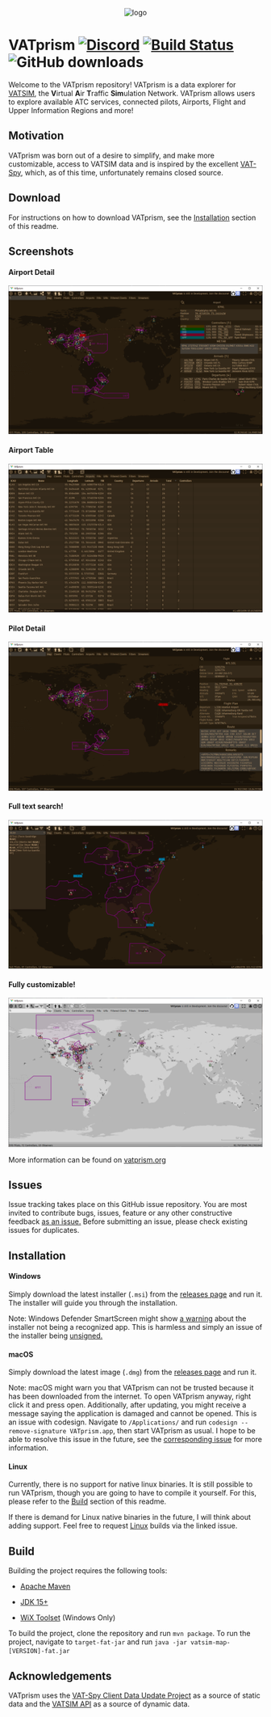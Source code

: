 <p align="center"><img src="https://i.imgur.com/orfmevM.png"  alt="logo"/></p>

# VATprism [![Discord](https://img.shields.io/discord/801211199592857672.svg?label=&logo=discord&logoColor=ffffff&color=7389D8&labelColor=6A7EC2)](https://discord.gg/XPpFHhT8sk) [![Build Status](https://github.com/marvk/vatprism/workflows/Build/badge.svg)](https://github.com/marvk/vatprism/actions?query=workflow%3ABuild)  ![GitHub downloads](https://img.shields.io/github/downloads/marvk/vatprism/total)

Welcome to the VATprism repository! VATprism is a data explorer for [VATSIM](https://www.vatsim.net/), the
**V**irtual **A**ir **T**raffic **Sim**ulation Network. VATprism allows users to explore available ATC services,
connected pilots, Airports, Flight and Upper Information Regions and more!

## Motivation

VATprism was born out of a desire to simplify, and make more customizable, access to VATSIM data and is inspired by the
excellent [VAT-Spy](http://www1.metacraft.com/VATSpy/), which, as of this time, unfortunately remains closed source.

## Download

For instructions on how to download VATprism, see the [Installation](#installation) section of this readme.

## Screenshots

#### Airport Detail

![Screenshot1](docs/assets/images/showcase/detail_airport.png)

#### Airport Table

![Screenshot2](docs/assets/images/showcase/table_airports.png)

#### Pilot Detail

![Screenshot3](docs/assets/images/showcase/detail_pilot.png)

#### Full text search!

![Screenshot4](docs/assets/images/showcase/search.png)

#### Fully customizable!

![Screenshot5](docs/assets/images/showcase/color_scheme_light.png)

More information can be found on [vatprism.org](https://vatprism.org/)

## Issues

Issue tracking takes place on this GitHub issue repository. You are most invited to contribute bugs, issues, feature or
any other constructive feedback [as an issue.](https://github.com/marvk/vatprism/issues) Before submitting an issue,
please check existing issues for duplicates.

## Installation

#### Windows

Simply download the latest installer (`.msi`) from
the [releases page](https://github.com/marvk/vatprism/releases/latest)
and run it. The installer will guide you through the installation.

Note: Windows Defender SmartScreen might show [a warning](docs/assets/images/warning.png) about the installer not being
a recognized app. This is harmless and simply an issue of the installer
being [unsigned.](https://docs.microsoft.com/en-us/windows/security/threat-protection/microsoft-defender-smartscreen/microsoft-defender-smartscreen-overview)

#### macOS

Simply download the latest image (`.dmg`) from the [releases page](https://github.com/marvk/vatprism/releases/latest)
and run it.

Note: macOS might warn you that VATprism can not be trusted because it has been downloaded from the internet. To open
VATprism anyway, right click it and press open. Additionally, after updating, you might receive a message saying the
application is damaged and cannot be opened. This is an issue with codesign. Navigate to `/Applications/` and
run `codesign --remove-signature VATprism.app`, then start VATprism as usual. I hope to be able to resolve this issue in
the future, see the [corresponding issue](https://github.com/marvk/vatprism/issues/30) for more information.

#### Linux

Currently, there is no support for native linux binaries. It is still possible to run VATprism, though you are going to
have to compile it yourself. For this, please refer to the [Build](#build) section of this readme.

If there is demand for Linux native binaries in the future, I will think about adding support. Feel free to
request [Linux](https://github.com/marvk/vatprism/issues/31) builds via the linked issue.

## Build

Building the project requires the following tools:

* [Apache Maven](https://maven.apache.org/)

* [JDK 15+](https://adoptopenjdk.net/)

* [WiX Toolset](https://wixtoolset.org/) (Windows Only)

To build the project, clone the repository and run `mvn package`. To run the project, navigate to `target-fat-jar` and
run `java -jar vatsim-map-[VERSION]-fat.jar`

## Acknowledgements

VATprism uses the [VAT-Spy Client Data Update Project](https://github.com/vatsimnetwork/vatspy-data-project) as a source
of static data and the [VATSIM API](https://api.vatsim.net/api/) as a source of dynamic data.